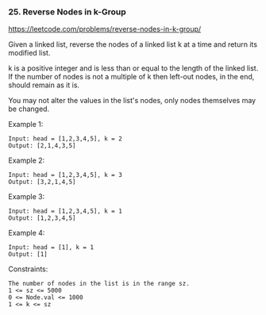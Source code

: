### 25. Reverse Nodes in k-Group

https://leetcode.com/problems/reverse-nodes-in-k-group/

Given a linked list, reverse the nodes of a linked list k at a time and return its modified list.

k is a positive integer and is less than or equal to the length of the linked list. If the number of nodes is not a multiple of k then left-out nodes, in the end, should remain as it is.

You may not alter the values in the list's nodes, only nodes themselves may be changed.



Example 1:

    Input: head = [1,2,3,4,5], k = 2
    Output: [2,1,4,3,5]

Example 2:

    Input: head = [1,2,3,4,5], k = 3
    Output: [3,2,1,4,5]

Example 3:

    Input: head = [1,2,3,4,5], k = 1
    Output: [1,2,3,4,5]

Example 4:

    Input: head = [1], k = 1
    Output: [1]

Constraints:

    The number of nodes in the list is in the range sz.
    1 <= sz <= 5000
    0 <= Node.val <= 1000
    1 <= k <= sz